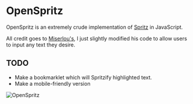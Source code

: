 # OpenSpritz

OpenSpritz is an extremely crude implementation of [Spritz](http://www.spritzinc.com/) in JavaScript.

All credit goes to [Miserlou's](http://github.com/miserlou), I just slightly modified his code to allow users to input any text they desire. 

## TODO
* Make a bookmarklet which will Spritzify highlighted text.
* Make a mobile-friendly version

![OpenSpritz](http://i.imgur.com/LOtmyf9.gif)
